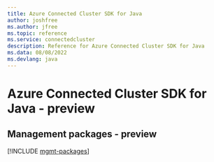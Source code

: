 ```yaml
---
title: Azure Connected Cluster SDK for Java
author: joshfree
ms.author: jfree
ms.topic: reference
ms.service: connectedcluster
description: Reference for Azure Connected Cluster SDK for Java
ms.data: 08/08/2022
ms.devlang: java
---
```

# Azure Connected Cluster SDK for Java - preview

## Management packages - preview
[!INCLUDE [mgmt-packages](connected-cluster-mgmt-index.md)]
